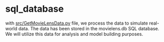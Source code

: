 # sql_database

with [src/GetMovieLensData.py](https://github.com/githubssd/RecSys-tfrs/blob/main/src/GetMovieLensData.py) file, we process the data to simulate real-world data.
The data has been stored in the movielens.db SQL database. We will utilize this data for analysis and model building purposes. 
